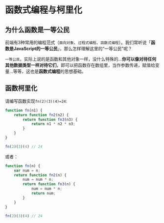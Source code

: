 # 函数式编程与柯里化

## 为什么函数是一等公民

前端有3种常用的编程范式（`面向对象`、`过程式编程`、`函数式编程`）。我们常听说「**函数是JavaScript的一等公民**」，那么怎样理解这里的“一等公民”呢？

`一等公民`，实际上说的是函数和其他对象一样，没什么特殊的...**你可以像对待任何其他数据类型一样对待它们**，即可以把函数存在数组里，当作参数传递，赋值给变量...等等，这也是**函数式编程**的思想基础。

## 函数柯里化
请编写函数实现`fn(2)(3)(4)=24`:
```js
function fn(n1) {
    return function fn2(n2) {
        return function fn3(n3) {
            return n1 * n2 * n3;
        }
    }
}

fn(2)(3)(4) // 24
```
或者：
```js
function fn(n) {
    var num = n;
    return function fn2(n) {
        num = num * n;
        return function fn3(n) {
            num = num * n;
            return num;
        }
    }
}

fn(2)(3)(4) // 24
```

